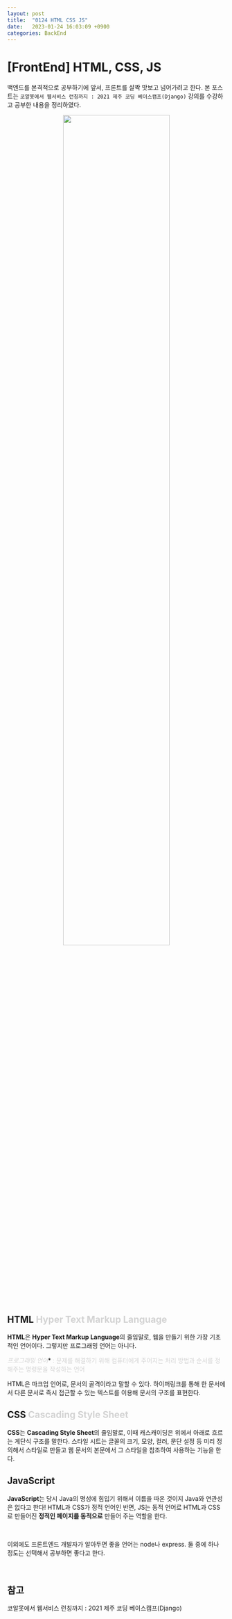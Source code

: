 ```yaml
---
layout: post
title:  "0124 HTML CSS JS"
date:   2023-01-24 16:03:09 +0900
categories: BackEnd
---
```

# [FrontEnd] HTML, CSS, JS

백엔드를 본격적으로 공부하기에 앞서, 프론트를 살짝 맛보고 넘어가려고 한다. 본 포스트는 `코알못에서 웹서비스 런칭까지 : 2021 제주 코딩 베이스캠프(Django)` 강의를 수강하고 공부한 내용을 정리하였다. 

<p align='center'>
<img src='/assets/img/backend/html_css_js.png' width='70%'>
</p>


## HTML <font color='lightgray'>Hyper Text Markup Language</font>
**HTML**은 **Hyper Text Markup Language**의 줄임말로, 웹을 만들기 위한 가장 기초적인 언어이다. 그렇지만 프로그래밍 언어는 아니다. 

**<font color='lightgray'>* 프로그래밍 언어</font>** <font color='lightgray'>: 문제를 해결하기 위해 컴퓨터에게 주어지는 처리 방법과 순서를 정해주는 명령문을 작성하는 언어</font>

HTML은 마크업 언어로, 문서의 골격이라고 말할 수 있다. 하이퍼링크를 통해 한 문서에서 다른 문서로 즉시 접근할 수 있는 텍스트를 이용해 문서의 구조를 표현한다.

## CSS <font color='lightgray'>Cascading Style Sheet</font>
**CSS**는 **Cascading Style Sheet**의 줄임말로, 이때 캐스캐이딩은 위에서 아래로 흐르는 계단식 구조를 말한다. 스타일 시트는 글꼴의 크기, 모양, 컬러, 문단 설정 등 미리 정의해서 스타일로 만들고 웹 문서의 본문에서 그 스타일을 참조하여 사용하는 기능을 한다. 

## JavaScript 
**JavaScript**는 당시 Java의 명성에 힘입기 위해서 이름을 따온 것이지 Java와 연관성은 없다고 한다! HTML과 CSS가 정적 언어인 반면, JS는 동적 언어로 HTML과 CSS로 만들어진 **정적인 페이지를 동적으로** 만들어 주는 역할을 한다.

<br>

이외에도 프론트엔드 개발자가 알아두면 좋을 언어는 node나 express. 둘 중에 하나 정도는 선택해서 공부하면 좋다고 한다.

<br/>

## 참고

코알못에서 웹서비스 런칭까지 : 2021 제주 코딩 베이스캠프(Django)





<!-- ### 🐾　　🐾
### 🐾　　🐾
### 🐾　　🐾
### 🐾　　🐾
### 🐾　　🐾
### 🐾　　🐾 -->
